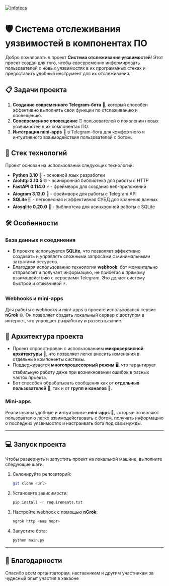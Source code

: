 [![infotecs](https://edu.mascom-vostok.ru/wp-content/uploads/2022/01/infoteks.png?branch=master)](https://infotecs.ru/?ysclid=m0xf80t9bv289047031)


# 🛡️ Система отслеживания уязвимостей в компонентах ПО

Добро пожаловать в проект **Система отслеживания уязвимостей**! Этот проект создан для того, чтобы своевременно информировать пользователей о новых уязвимостях в их программных стеках и предоставить удобный инструмент для их отслеживания.

## 📋 Задачи проекта

1. **Создание современного Telegram-бота** 🤖, который способен эффективно выполнять свои функции по отслеживанию и оповещению.
2. **Своевременное оповещение** ⏰ пользователей о появлении новых уязвимостей в их компонентах ПО.
3. **Интеграция mini-apps** 📱 в Telegram-бота для комфортного и интуитивного взаимодействия пользователей с ботом.

## 🚀 Стек технологий

Проект основан на использовании следующих технологий:

- **Python 3.10** 🐍 - основной язык разработки
- **Aiohttp 3.10.5** 🌐 - асинхронная библиотека для работы с HTTP
- **FastAPI 0.114.0** ⚡ - фреймворк для создания веб-приложений
- **Aiogram 3.12.0** 💬 - фреймворк для работы с Telegram API
- **SQLite** 🗄️ - легковесная и эффективная СУБД для хранения данных
- **Aiosqlite 0.20.0** 🔄 - библиотека для асинхронной работы с SQLite

## 🛠️ Особенности

### База данных и соединения

- В проекте используется **SQLite**, что позволяет эффективно создавать и управлять сложными запросами с минимальными затратами ресурсов.
- Благодаря использованию технологии **webhook**, бот моментально отправляет и получает информацию, не прибегая к прямому взаимодействию с серверами Telegram. Это делает систему быстрой и отзывчивой ⚡.

### Webhooks и mini-apps

Для работы с webhooks и mini-apps в проекте использовался сервис **nGrok** 🌐. Он позволяет создать локальный сервер с доступом в интернет, что упрощает разработку и развертывание.

## 📐 Архитектура проекта

- Проект спроектирован с использованием **микросервисной архитектуры** 🧩, что позволяет легко вносить изменения в отдельные компоненты системы.
- Поддерживается **многопроцессорный режим** 🖥️, что гарантирует стабильную работу даже при возникновении ошибок в разных частях проекта.
- Бот способен обрабатывать сообщения как от **отдельных пользователей** 👤, так и от **групп и каналов** 💬.

### Mini-apps

Реализованы удобные и интуитивные **mini-apps** 📱, которые позволяют пользователю легко взаимодействовать с ботом, получать информацию о последних уязвимостях и настраивать бота под свои нужды.

---

## 💻 Запуск проекта

Чтобы развернуть и запустить проект на локальной машине, выполните следующие шаги:

1. Склонируйте репозиторий:
   ```bash
   git clone <url>
   ```

2. Установите зависимости:
   ```bash
   pip install -r requirements.txt
   ```

3. Настройте webhook с помощью **nGrok**:
   ```bash
   ngrok http <ваш порт>
   ```

4. Запустите бота:
   ```bash
   python main.py
   ```

---

## 🙌 Благодарности

Спасибо всем органтзаторам, наставникам и другим участникам за чудесный опыт участия в хакаоне
